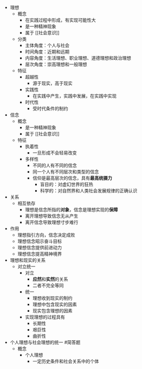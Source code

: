 - 理想
	- 概念
		- 在实践过程中形成，有实现可能性大
		- 是一种精神现象
		- 属于 [[社会意识]]
	- 分类
		- 主体角度：个人与社会
		- 时间角度：近期和远期
		- 内容角度：生活理想、职业理想、道德理想和政治理想
		- 层次角度：崇高理想和一般理想
	- 特征
		- 超越性
			- 源于现实，高于现实
		- 实践性
			- 在实践中产生，实践中发展，在实践中实现
		- 时代性
			- 受时代条件的制约
- 信念
	- 概念
		- 是一种精神现象
		- 属于 [[社会意识]]
	- 特征
		- 执着性
			- 一旦形成不会轻易改变
		- 多样性
			- 不同的人有不同的信念
			- 同一个人有不同层次和类型的信念
			- 信仰是最高层次的信念，具有**最高统摄力**
				- 盲目的：对虚幻世界的狂热
				- 科学的：对自然界和人类社会发展规律的正确认识
- 关系
	- 相互依存
		- 理想是信念所指的**对象**，信念是理想实现的**保障**
		- 离开理想导致信念无从产生
		- 离开信念导致理想寸步难行
- 作用
	- 理想指引方向，信念决定成败
	- 理想信念昭示奋斗目标
	- 理想信念提供前进动力
	- 理想信念提高精神境界
- 理想和现实的关系
	- 对立统一
		- 对立
			- **应然**和**实然**的关系
			- 二者不完全等同
		- 统一
			- 理想收到现实的制约
			- 理想中包含现实的因素
			- 现实包含理想的因素
		- 实现理想的过程具有
			- 长期性
			- 艰巨性
			- 曲折性
- 个人理想与社会理想的统一
  #简答题
	- 概念
		- 个人理想
			- 一定历史条件和社会关系中的个体